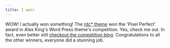 ```yaml
---
title: I won!
---
```

WOW! I actually won something! The [rdc* theme](http://www.roobottom.com/wp_theme) won the 'Pixel Perfect' award in Alex King's Word Press theme's competition. Yes, check me out. In fact, even better still [checkout the competition blog](http://www.alexking.org/software/wordpress/themes/blog/). Congratulations to all the other winners, everyone did a stunning job.